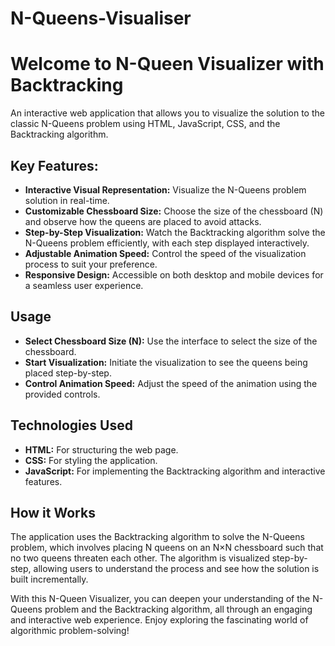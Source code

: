 # N-Queens-Visualiser


 <h1>Welcome to N-Queen Visualizer with Backtracking</h1>
    
An interactive web application that allows you to visualize the solution to the classic N-Queens problem using HTML, JavaScript, CSS, and the Backtracking algorithm.
    
  <h2>Key Features:</h2>
    <ul>
        <li><b>Interactive Visual Representation:</b> Visualize the N-Queens problem solution in real-time.</li>
        <li><b>Customizable Chessboard Size:</b> Choose the size of the chessboard (N) and observe how the queens are placed to avoid attacks.</li>
        <li><b>Step-by-Step Visualization:</b> Watch the Backtracking algorithm solve the N-Queens problem efficiently, with each step displayed interactively.</li>
        <li><b>Adjustable Animation Speed:</b> Control the speed of the visualization process to suit your preference.</li>
        <li><b>Responsive Design:</b> Accessible on both desktop and mobile devices for a seamless user experience.</li>
    </ul>

  <h2>Usage</h2>
    <ul>
        <li><b>Select Chessboard Size (N):</b> Use the interface to select the size of the chessboard.</li>
        <li><b>Start Visualization:</b> Initiate the visualization to see the queens being placed step-by-step.</li>
        <li><b>Control Animation Speed:</b> Adjust the speed of the animation using the provided controls.</li>
    </ul>

  <h2>Technologies Used</h2>
    <ul>
        <li><b>HTML:</b> For structuring the web page.</li>
        <li><b>CSS:</b> For styling the application.</li>
        <li><b>JavaScript:</b> For implementing the Backtracking algorithm and interactive features.</li>
    </ul>

  <h2>How it Works</h2>
    <p>The application uses the Backtracking algorithm to solve the N-Queens problem, which involves placing N queens on an N×N chessboard such that no two queens threaten each other. The algorithm is visualized step-by-step, allowing users to understand the process and see how the solution is built incrementally.</p>

  <p>With this N-Queen Visualizer, you can deepen your understanding of the N-Queens problem and the Backtracking algorithm, all through an engaging and interactive web experience. Enjoy exploring the fascinating world of algorithmic problem-solving!</p>
